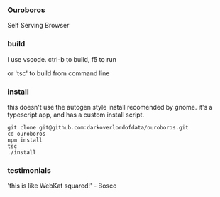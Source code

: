 ### Ouroboros ###

Self Serving Browser

### build

I use vscode. ctrl-b to build, f5 to run

or 'tsc' to build from command line
### install

this doesn't use the autogen style install recomended by gnome.
it's a typescript app, and has a custom install script.

```
git clone git@github.com:darkoverlordofdata/ouroboros.git
cd ouroboros
npm install
tsc 
./install
```

### testimonials

'this is like WebKat squared!' - Bosco